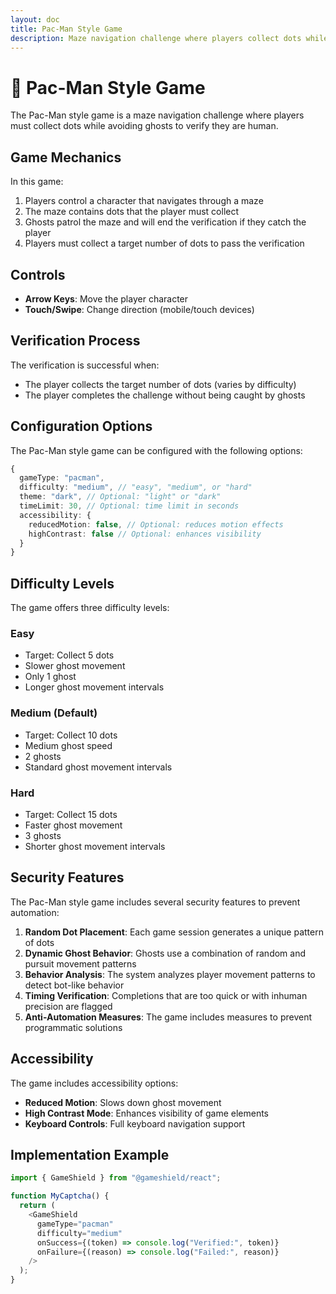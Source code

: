 ```yaml
---
layout: doc
title: Pac-Man Style Game
description: Maze navigation challenge where players collect dots while avoiding ghosts
---
```


# 👾 Pac-Man Style Game

The Pac-Man style game is a maze navigation challenge where players must collect dots while avoiding ghosts to verify they are human.

## Game Mechanics

In this game:

1. Players control a character that navigates through a maze
2. The maze contains dots that the player must collect
3. Ghosts patrol the maze and will end the verification if they catch the player
4. Players must collect a target number of dots to pass the verification

## Controls

- **Arrow Keys**: Move the player character
- **Touch/Swipe**: Change direction (mobile/touch devices)

## Verification Process

The verification is successful when:

- The player collects the target number of dots (varies by difficulty)
- The player completes the challenge without being caught by ghosts

## Configuration Options

The Pac-Man style game can be configured with the following options:

```typescript
{
  gameType: "pacman",
  difficulty: "medium", // "easy", "medium", or "hard"
  theme: "dark", // Optional: "light" or "dark"
  timeLimit: 30, // Optional: time limit in seconds
  accessibility: {
    reducedMotion: false, // Optional: reduces motion effects
    highContrast: false // Optional: enhances visibility
  }
}
```

## Difficulty Levels

The game offers three difficulty levels:

### Easy
- Target: Collect 5 dots
- Slower ghost movement
- Only 1 ghost
- Longer ghost movement intervals

### Medium (Default)
- Target: Collect 10 dots
- Medium ghost speed
- 2 ghosts
- Standard ghost movement intervals

### Hard
- Target: Collect 15 dots
- Faster ghost movement
- 3 ghosts
- Shorter ghost movement intervals

## Security Features

The Pac-Man style game includes several security features to prevent automation:

1. **Random Dot Placement**: Each game session generates a unique pattern of dots
2. **Dynamic Ghost Behavior**: Ghosts use a combination of random and pursuit movement patterns
3. **Behavior Analysis**: The system analyzes player movement patterns to detect bot-like behavior
4. **Timing Verification**: Completions that are too quick or with inhuman precision are flagged
5. **Anti-Automation Measures**: The game includes measures to prevent programmatic solutions

## Accessibility

The game includes accessibility options:

- **Reduced Motion**: Slows down ghost movement
- **High Contrast Mode**: Enhances visibility of game elements
- **Keyboard Controls**: Full keyboard navigation support

## Implementation Example

```typescript
import { GameShield } from "@gameshield/react";

function MyCaptcha() {
  return (
    <GameShield
      gameType="pacman"
      difficulty="medium"
      onSuccess={(token) => console.log("Verified:", token)}
      onFailure={(reason) => console.log("Failed:", reason)}
    />
  );
}
```
